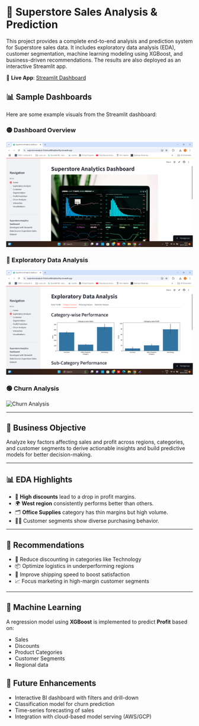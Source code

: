 # 🛒 Superstore Sales Analysis & Prediction

This project provides a complete end-to-end analysis and prediction system for Superstore sales data. It includes exploratory data analysis 
(EDA), customer segmentation, machine learning modeling using XGBoost, and business-driven recommendations. The results are also deployed as an 
interactive Streamlit app.

🔗 **Live App**: [Streamlit Dashboard](https://superstoreanalysis-f5dckrcxdfl2xnjtbe3ftp.streamlit.app/)

## 📊 Sample Dashboards

Here are some example visuals from the Streamlit dashboard:

### 🟡 Dashboard Overview 
![Dashboard](images/dashboard.png)

### 🔵 Exploratory Data Analysis
![EDA](images/eda.png)

### 🟢 Churn Analysis
![Churn Analysis](images/churn_analysis.png)

-------
## 📌 Business Objective

Analyze key factors affecting sales and profit across regions, categories, and customer segments to derive actionable insights and build 
predictive models for better decision-making.

-------
## 📊 EDA Highlights

- 💸 **High discounts** lead to a drop in profit margins.
- 🌍 **West region** consistently performs better than others.
- 🗂️ **Office Supplies** category has thin margins but high volume.
- 🧍‍♂️ Customer segments show diverse purchasing behavior.

-------
## 📌 Recommendations

- 🔻 Reduce discounting in categories like Technology
- 📦 Optimize logistics in underperforming regions
- 🚚 Improve shipping speed to boost satisfaction
- 📈 Focus marketing in high-margin customer segments

-------

## 🤖 Machine Learning

A regression model using **XGBoost** is implemented to predict **Profit** based on:

- Sales
- Discounts
- Product Categories
- Customer Segments
- Regional data


## 🔮 Future Enhancements

- Interactive BI dashboard with filters and drill-down
- Classification model for churn prediction
- Time-series forecasting of sales
- Integration with cloud-based model serving (AWS/GCP)

